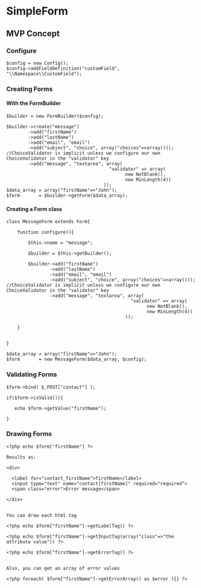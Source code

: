 SimpleForm
==========




## MVP Concept

### Configure

    $config = new Config();
    $config->addFieldDefinition("customField", "\\Namespace\\CustomField");


### Creating Forms


#### With the FormBuilder

    $builder = new FormBuilder($config);

    $builder->create("message")
            ->add("firstName")
            ->add("lastName")
            ->add("email", "email")
            ->add("subject", "choice", array("choices"=>array())); //ChoiceValidator is implicit unless we configure our own ChoiceValidator in the "validator" key
            ->add("message", "textarea", array( 
                                          "validator" => array(
                                                new NotBlank(), 
                                                new MinLength(4)) 
                                        ));
    $data_array = array("firstName"=>"John");
    $form       = $builder->getForm($data_array);


#### Creating a Form class


    class MessageForm extends Form{

        function configure(){

            $this->name = "message";

            $builder = $this->getBuilder();

            $builder->add("firstName")
                    ->add("lastName")
                    ->add("email", "email")
                    ->add("subject", "choice", array("choices"=>array())); //ChoiceValidator is implicit unless we configure our own ChoiceValidator in the "validator" key
                    ->add("message", "textarea", array(
                                                  "validator" => array(
                                                        new NotBlank(),
                                                        new MinLength(4))
                                                ));

        }


    }

    $data_array = array("firstName"=>"John");
    $form       = new MessageForm($data_array, $config);
        
        
### Validating Forms

    $form->bind( $_POST["contact"] );
    
    if($form->isValid()){
    
       echo $form->getValue("firstName");
    
    }
    
    
### Drawing Forms

    <?php echo $form["firstName"] ?>
    
    Results as:
    
    <div>
      
      <label for="contact_firstName">firstName</label>
      <input type="text" name="contact[firstName]" required="required">
      <span class="error">Error message</span>
    
    </div>
    
    
    You can draw each html tag
    
    <?php echo $form["firstName"]->getLabelTag() ?>
    
    <?php echo $form["firstName"]->getInputTag(array("class"=>"the attribute value")) ?>
    
    <?php echo $form["firstName"]->getErrorTag() ?>
    
    
    Also, you can get an array of error values
    
    <?php foreach( $form["firstName"]->getErrorArray() as $error ){} ?>
    
    
    
    
    
    
    
